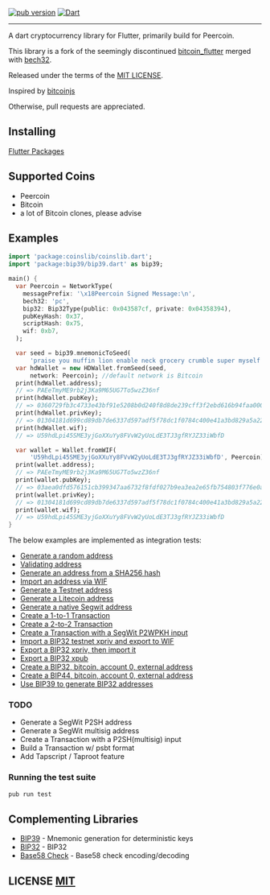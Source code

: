 <a href="https://pub.dartlang.org/packages/coinslib"><img alt="pub version" src="https://img.shields.io/pub/v/coinslib?style=flat-squaree"></a> [![Dart](https://github.com/Vesta-wallet/coinslib/actions/workflows/dart.yml/badge.svg)](https://github.com/Vesta-wallet/coinslib/actions/workflows/dart.yml)

---
A dart cryptocurrency library for Flutter, primarily build for Peercoin.


This library is a fork of the seemingly discontinued  [bitcoin_flutter](https://github.com/dart-bitcoin/bitcoin_flutter) merged with [bech32](https://github.com/saeveritt/bech32).

Released under the terms of the [MIT LICENSE](LICENSE).

Inspired by [bitcoinjs](https://github.com/bitcoinjs/bitcoinjs-lib)

Otherwise, pull requests are appreciated.

## Installing

[Flutter Packages](https://pub.dev/packages/coinslib/install)

## Supported Coins
- Peercoin 
- Bitcoin
- a lot of Bitcoin clones, please advise 

## Examples

```dart
import 'package:coinslib/coinslib.dart';
import 'package:bip39/bip39.dart' as bip39;

main() {
  var Peercoin = NetworkType(
    messagePrefix: '\x18Peercoin Signed Message:\n',
    bech32: 'pc',
    bip32: Bip32Type(public: 0x043587cf, private: 0x04358394),
    pubKeyHash: 0x37,
    scriptHash: 0x75,
    wif: 0xb7,
  );

  var seed = bip39.mnemonicToSeed(
      'praise you muffin lion enable neck grocery crumble super myself license ghost');
  var hdWallet = new HDWallet.fromSeed(seed,
      network: Peercoin); //default network is Bitcoin
  print(hdWallet.address);
  // => PAEeTmyME9rb2j3Ka9M65UG7To5wzZ36nf
  print(hdWallet.pubKey);
  // => 0360729fb3c4733e43bf91e5208b0d240f8d8de239cff3f2ebd616b94faa0007f4
  print(hdWallet.privKey);
  // => 01304181d699cd89db7de6337d597adf5f78dc1f0784c400e41a3bd829a5a226
  print(hdWallet.wif);
  // => U59hdLpi45SME3yjGoXXuYy8FVvW2yUoLdE3TJ3gfRYJZ33iWbfD

  var wallet = Wallet.fromWIF(
      'U59hdLpi45SME3yjGoXXuYy8FVvW2yUoLdE3TJ3gfRYJZ33iWbfD', Peercoin);
  print(wallet.address);
  // => PAEeTmyME9rb2j3Ka9M65UG7To5wzZ36nf
  print(wallet.pubKey);
  // => 03aea0dfd576151cb399347aa6732f8fdf027b9ea3ea2e65fb754803f776e0a509
  print(wallet.privKey);
  // => 01304181d699cd89db7de6337d597adf5f78dc1f0784c400e41a3bd829a5a226
  print(wallet.wif);
  // => U59hdLpi45SME3yjGoXXuYy8FVvW2yUoLdE3TJ3gfRYJZ33iWbfD
}

```

The below examples are implemented as integration tests:
- [Generate a random address](https://github.com/Vesta-wallet/coinslib/blob/master/test/integration/addresses_test.dart#L21)
- [Validating address](https://github.com/Vesta-wallet/coinslib/blob/master/test/address_test.dart)
- [Generate an address from a SHA256 hash](https://github.com/Vesta-wallet/coinslib/blob/master/test/integration/addresses_test.dart#L26)
- [Import an address via WIF](https://github.com/Vesta-wallet/coinslib/blob/master/test/integration/addresses_test.dart#L32)
- [Generate a Testnet address](https://github.com/Vesta-wallet/coinslib/blob/master/test/integration/addresses_test.dart#L37)
- [Generate a Litecoin address](https://github.com/Vesta-wallet/coinslib/blob/master/test/integration/addresses_test.dart#L45)
- [Generate a native Segwit address](https://github.com/Vesta-wallet/coinslib/blob/master/test/integration/addresses_test.dart#L53)
- [Create a 1-to-1 Transaction](https://github.com/Vesta-wallet/coinslib/blob/master/test/integration/transactions_test.dart#L7)
- [Create a 2-to-2 Transaction](https://github.com/Vesta-wallet/coinslib/blob/master/test/integration/transactions_test.dart#L21)
- [Create a Transaction with a SegWit P2WPKH input](https://github.com/Vesta-wallet/coinslib/blob/master/test/integration/transactions_test.dart#L45)
- [Import a BIP32 testnet xpriv and export to WIF](https://github.com/Vesta-wallet/coinslib/blob/master/test/integration/bip32_test.dart#L9)
- [Export a BIP32 xpriv, then import it](https://github.com/Vesta-wallet/coinslib/blob/master/test/integration/bip32_test.dart#L14)
- [Export a BIP32 xpub](https://github.com/Vesta-wallet/coinslib/blob/master/test/integration/bip32_test.dart#L23)
- [Create a BIP32, bitcoin, account 0, external address](https://github.com/Vesta-wallet/coinslib/blob/master/test/integration/bip32_test.dart#L30)
- [Create a BIP44, bitcoin, account 0, external address](https://github.com/Vesta-wallet/coinslib/blob/master/test/integration/bip32_test.dart#L41)
- [Use BIP39 to generate BIP32 addresses](https://github.com/Vesta-wallet/coinslib/blob/master/test/integration/bip32_test.dart#L56)


### TODO
- Generate a SegWit P2SH address
- Generate a SegWit multisig address
- Create a Transaction with a P2SH(multisig) input
- Build a Transaction w/ psbt format
- Add Tapscript / Taproot feature

### Running the test suite

``` bash
pub run test
```

## Complementing Libraries
- [BIP39](https://github.com/anicdh/bip39) - Mnemonic generation for deterministic keys
- [BIP32](https://github.com/anicdh/bip32) - BIP32
- [Base58 Check](https://github.com/anicdh/bs58check-dart) - Base58 check encoding/decoding

## LICENSE [MIT](LICENSE)
